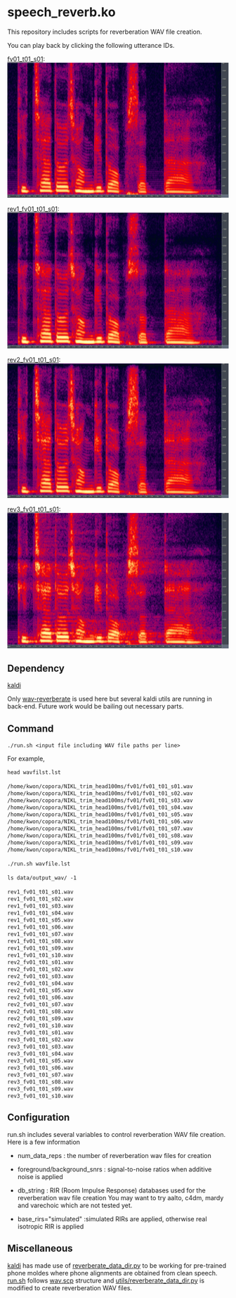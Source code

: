 # speech_reverb.ko
This repository includes scripts for reverberation WAV file creation.

You can play back by clicking the following utterance IDs.

[fv01_t01_s01](https://soundcloud.com/user-623907374/fv01-t01-s01): 
![alt text](https://github.com/homink/speech_reverb/blob/master/fv01_t01_s01.PNG)

[rev1_fv01_t01_s01](https://soundcloud.com/user-623907374/rev1-fv01-t01-s01): 
![alt text](https://github.com/homink/speech_reverb/blob/master/rev1_fv01_t01_s01.PNG)

[rev2_fv01_t01_s01](https://soundcloud.com/user-623907374/rev2-fv01-t01-s01): 
![alt text](https://github.com/homink/speech_reverb/blob/master/rev2_fv01_t01_s01.PNG)

[rev3_fv01_t01_s01](https://soundcloud.com/user-623907374/rev3-fv01-t01-s01): 
![alt text](https://github.com/homink/speech_reverb/blob/master/rev3_fv01_t01_s01.PNG)

## Dependency

[kaldi](https://github.com/kaldi-asr/kaldi)

Only [wav-reverberate](https://github.com/kaldi-asr/kaldi/blob/master/src/featbin/wav-reverberate.cc) is used here but several kaldi utils are running in back-end. Future work would be bailing out necessary parts.

## Command
```
./run.sh <input file including WAV file paths per line>
```

For example,
```
head wavfilst.lst

/home/kwon/copora/NIKL_trim_head100ms/fv01/fv01_t01_s01.wav
/home/kwon/copora/NIKL_trim_head100ms/fv01/fv01_t01_s02.wav
/home/kwon/copora/NIKL_trim_head100ms/fv01/fv01_t01_s03.wav
/home/kwon/copora/NIKL_trim_head100ms/fv01/fv01_t01_s04.wav
/home/kwon/copora/NIKL_trim_head100ms/fv01/fv01_t01_s05.wav
/home/kwon/copora/NIKL_trim_head100ms/fv01/fv01_t01_s06.wav
/home/kwon/copora/NIKL_trim_head100ms/fv01/fv01_t01_s07.wav
/home/kwon/copora/NIKL_trim_head100ms/fv01/fv01_t01_s08.wav
/home/kwon/copora/NIKL_trim_head100ms/fv01/fv01_t01_s09.wav
/home/kwon/copora/NIKL_trim_head100ms/fv01/fv01_t01_s10.wav

./run.sh wavfile.lst

ls data/output_wav/ -1

rev1_fv01_t01_s01.wav
rev1_fv01_t01_s02.wav
rev1_fv01_t01_s03.wav
rev1_fv01_t01_s04.wav
rev1_fv01_t01_s05.wav
rev1_fv01_t01_s06.wav
rev1_fv01_t01_s07.wav
rev1_fv01_t01_s08.wav
rev1_fv01_t01_s09.wav
rev1_fv01_t01_s10.wav
rev2_fv01_t01_s01.wav
rev2_fv01_t01_s02.wav
rev2_fv01_t01_s03.wav
rev2_fv01_t01_s04.wav
rev2_fv01_t01_s05.wav
rev2_fv01_t01_s06.wav
rev2_fv01_t01_s07.wav
rev2_fv01_t01_s08.wav
rev2_fv01_t01_s09.wav
rev2_fv01_t01_s10.wav
rev3_fv01_t01_s01.wav
rev3_fv01_t01_s02.wav
rev3_fv01_t01_s03.wav
rev3_fv01_t01_s04.wav
rev3_fv01_t01_s05.wav
rev3_fv01_t01_s06.wav
rev3_fv01_t01_s07.wav
rev3_fv01_t01_s08.wav
rev3_fv01_t01_s09.wav
rev3_fv01_t01_s10.wav
```

## Configuration

run.sh includes several variables to control reverberation WAV file creation. Here is a few information

* num_data_reps : the number of reverberation wav files for creation
* foreground/background_snrs : signal-to-noise ratios when additive noise is applied
* db_string : RIR (Room Impulse Response) databases used for the reverberation wav file creation
              You may want to try aalto, c4dm, mardy and varechoic which are not tested yet.
              
* base_rirs="simulated" :simulated RIRs are applied, otherwise real isotropic RIR is applied

## Miscellaneous

[kaldi](https://github.com/kaldi-asr/kaldi) has made use of [reverberate_data_dir.py](https://github.com/kaldi-asr/kaldi/blob/master/egs/wsj/s5/steps/data/reverberate_data_dir.py) to be working for pre-trained phone moldes where phone alignments are obtained from clean speech. [run.sh](https://github.com/homink/speech_reverb/blob/master/run.sh) follows [wav.scp](http://kaldi-asr.org/doc/data_prep.html) structure and [utils/reverberate_data_dir.py](https://github.com/homink/speech_reverb/blob/master/utils/reverberate_data_dir.py) is modified to create reverberation WAV files.
